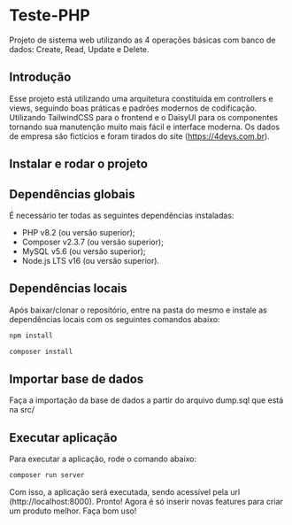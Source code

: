 # Teste-PHP
Projeto de sistema web utilizando as 4 operações básicas com banco de dados: Create, Read, Update e Delete.

## Introdução

Esse projeto está utilizando uma arquitetura constituída em controllers e views, seguindo boas práticas e padrões modernos de codificação.
Utilizando TailwindCSS para o frontend e o DaisyUI para os componentes tornando sua manutenção muito mais fácil e interface moderna.
Os dados de empresa são fictícios e foram tirados do site (https://4devs.com.br). 

## Instalar e rodar o projeto

## Dependências globais

É necessário ter todas as seguintes dependências instaladas:

- PHP v8.2 (ou versão superior);
- Composer v2.3.7 (ou versão superior);
- MySQL v5.6 (ou versão superior);
- Node.js LTS v16 (ou versão superior).

## Dependências locais

Após baixar/clonar o reposítório, entre na pasta do mesmo e instale as dependências locais
com os seguintes comandos abaixo:

```bash
npm install
```

```bash
composer install
```

## Importar base de dados
Faça a importação da base de dados a partir do arquivo dump.sql que está na src/ 

## Executar aplicação

Para executar a aplicação, rode o comando abaixo:

```bash
composer run server
```

Com isso, a aplicação será executada, sendo acessível pela url (http://localhost:8000).
Pronto! Agora é só inserir novas features para criar um produto melhor. Faça bom uso!